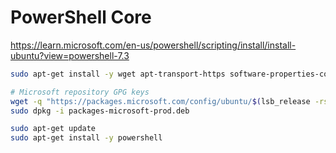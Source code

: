 # PowerShell Core

https://learn.microsoft.com/en-us/powershell/scripting/install/install-ubuntu?view=powershell-7.3

```bash
sudo apt-get install -y wget apt-transport-https software-properties-common

# Microsoft repository GPG keys
wget -q "https://packages.microsoft.com/config/ubuntu/$(lsb_release -rs)/packages-microsoft-prod.deb"
sudo dpkg -i packages-microsoft-prod.deb

sudo apt-get update
sudo apt-get install -y powershell
```
